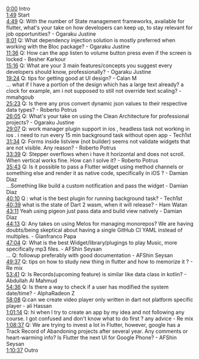 [0:00](https://www.youtube.com/watch?v=FzTM-8RkfVI&t=0m00s) Intro  
[1:49](https://www.youtube.com/watch?v=FzTM-8RkfVI&t=1m49s) Start  
[4:49](https://www.youtube.com/watch?v=FzTM-8RkfVI&t=4m49s) Q: With the number of State management frameworks, available for flutter, what's your take on how developers can keep up, to stay relevant for job opportunities? - Ogaraku Justine  
[8:01](https://www.youtube.com/watch?v=FzTM-8RkfVI&t=8m01s) Q: What dependency injection solution is mostly preferred when working with the Bloc package? - Ogaraku Justine  
[11:36](https://www.youtube.com/watch?v=FzTM-8RkfVI&t=11m36s) Q: How can the app listen to volume button press even if the screen is locked - Besher Karkour  
[15:16](https://www.youtube.com/watch?v=FzTM-8RkfVI&t=15m16s) Q: What are your 3 main features/concepts you suggest every developers should know, professionally? - Ogaraku Justine  
[19:24](https://www.youtube.com/watch?v=FzTM-8RkfVI&t=19m24s) Q: tips for getting good at UI design? - Calan M  
... what if I have a portion of the design which has a large text already? a clock for example, am i not supposed to still not override text scaling? - mmahgoub  
[25:23](https://www.youtube.com/watch?v=FzTM-8RkfVI&t=25m23s) Q: Is there any pros convert dynamic json values to their respective data types? - Roberto Potrus  
[26:05](https://www.youtube.com/watch?v=FzTM-8RkfVI&t=26m05s) Q: What's your take on using the Clean Architecture for professional projects? - Ogaraku Justine  
[29:07](https://www.youtube.com/watch?v=FzTM-8RkfVI&t=29m07s) Q: work manager plugin support in ios , headless task not working in ios . i need to run every 15 min background task without open app - Tech1st  
[31:34](https://www.youtube.com/watch?v=FzTM-8RkfVI&t=31m34s) Q: Forms inside listview (not builder) seems not validate widgets that are not visible. Any reason? - Roberto Potrus  
[33:39](https://www.youtube.com/watch?v=FzTM-8RkfVI&t=33m39s) Q: Stepper overflows when i have it horizontal and does not scroll. When vertical works fine. How can I solve it? - Roberto Potrus  
[35:43](https://www.youtube.com/watch?v=FzTM-8RkfVI&t=35m43s) Q: Is it possible to pass a Flutter widget using method channels or something else and render it as native code, specifically in iOS ? - Damian Diaz  
...Something like build a custom notification and pass the widget - Damian Diaz  
[40:10](https://www.youtube.com/watch?v=FzTM-8RkfVI&t=40m10s) Q : what is the best plugin for running background task? - Tech1st  
[40:39](https://www.youtube.com/watch?v=FzTM-8RkfVI&t=40m39s) what is the state of Dart 2 wasm, when it will release? - Ham Watan  
[43:11](https://www.youtube.com/watch?v=FzTM-8RkfVI&t=43m11s) Yeah using pigeon just pass data and build view natively - Damian Diaz  
[44:13](https://www.youtube.com/watch?v=FzTM-8RkfVI&t=44m13s) Q: Any takes on using Melos for managing monorepos? We are having doubts/being skeptical about having a single GitHub CI YAML instead of multiples. - Gianfranco Papa  
[47:04](https://www.youtube.com/watch?v=FzTM-8RkfVI&t=47m04s) Q: What is the best Widget/library/plugings to play Music, more specifically mp3 files. - AFShin Seysan  
... Q: followup preferably with good documentation - AFShin Seysan  
[49:37](https://www.youtube.com/watch?v=FzTM-8RkfVI&t=49m37s) Q: tips on how to study new thing in flutter and how to memorize it ? - Re mix  
[53:41](https://www.youtube.com/watch?v=FzTM-8RkfVI&t=53m41s) Q: Is Records(upcoming feature) is similar like data class in kotlin? - Abdullah Al Mahmud  
[54:36](https://www.youtube.com/watch?v=FzTM-8RkfVI&t=54m36s) Q: Is there a way to check if a user has modified the system date/time? - AlphaRadeon Z  
[58:08](https://www.youtube.com/watch?v=FzTM-8RkfVI&t=58m08s) Q:can we create video player only written in dart not platform specific player - ali Hassan  
[1:01:14](https://www.youtube.com/watch?v=FzTM-8RkfVI&t=1h01m14s) Q: hi when I try to create an app by my idea and not following any course. I got confused and don't know what to do first ? any advice - Re mix  
[1:08:37](https://www.youtube.com/watch?v=FzTM-8RkfVI&t=1h08m37s) Q: We are trying to invest a lot in Flutter, however, google has a Track Record of Abandoning projects after several year. Any comments or heart-warming info? Is Flutter the next UI for Google Phone? - AFShin Seysan  
[1:10:37](https://www.youtube.com/watch?v=FzTM-8RkfVI&t=1h10m37s) Outro  
